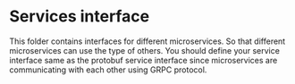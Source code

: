 # Services interface

This folder contains interfaces for different microservices. So that different
microservices can use the type of others. You should define your service interface
same as the protobuf service interface since microservices are communicating
with each other using GRPC protocol.
